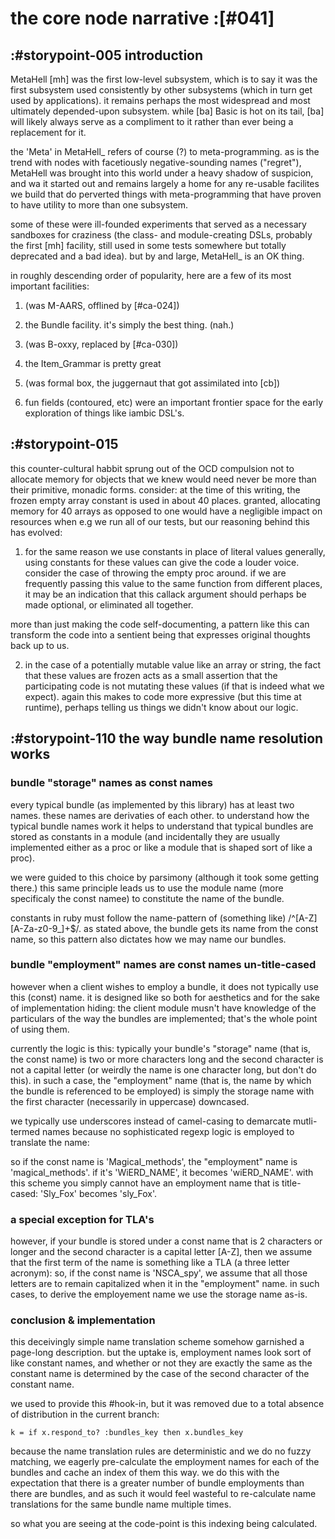 # the core node narrative :[#041]

## :#storypoint-005 introduction

MetaHell [mh] was the first low-level subsystem, which is to say it was the
first subsystem used consistently by other subsystems (which in turn get used
by applications). it remains perhaps the most widespread and most ultimately
depended-upon subsystem. while [ba] Basic is hot on its tail, [ba] will likely
always serve as a compliment to it rather than ever being a replacement for it.

the 'Meta' in MetaHell_ refers of course (?) to meta-programming. as is the
trend with nodes with facetiously negative-sounding names ("regret"),
MetaHell was brought into this world under a heavy shadow of suspicion, and
wa
 it started
out and remains largely a home for any re-usable facilites we build that do
perverted things with meta-programming that have proven to have utility to
more than one subsystem.

some of these were ill-founded experiments that served as a necessary
sandboxes for craziness (the class- and module-creating DSLs, probably the
first [mh] facility, still used in some tests somewhere but totally deprecated
and a bad idea). but by and large, MetaHell_ is an OK thing.


in roughly descending order of popularity, here are a few of its most
important facilities:

1. (was M-AARS, offlined by [#ca-024])

2. the Bundle facility. it's simply the best thing. (nah.)

3. (was B-oxxy, replaced by [#ca-030])

4. the Item_Grammar is pretty great

5. (was formal box, the juggernaut that got assimilated into [cb])

6. fun fields (contoured, etc) were an important frontier space for the
   early exploration of things like iambic DSL's.



## :#storypoint-015

this counter-cultural habbit sprung out of the OCD compulsion not to allocate
memory for objects that we knew would need never be more than their primitive,
monadic forms. consider: at the time of this writing, the frozen empty array
constant is used in about 40 places. granted, allocating memory for 40 arrays
as opposed to one would have a negligible impact on resources when e.g we run
all of our tests, but our reasoning behind this has evolved:

1) for the same reason we use constants in place of literal values generally,
using constants for these values can give the code a louder voice. consider
the case of throwing the empty proc around. if we are frequently passing this
value to the same function from different places, it may be an indication that
this callack argument should perhaps be made optional, or eliminated all
together.

more than just making the code self-documenting, a pattern like this can
transform the code into a sentient being that expresses original thoughts back
up to us.

2) in the case of a potentially mutable value like an array or string, the
fact that these values are frozen acts as a small assertion that the
participating code is not mutating these values (if that is indeed what we
expect). again this makes to code more expressive (but this time at runtime),
perhaps telling us things we didn't know about our logic.



## :#storypoint-110 the way bundle name resolution works

### bundle "storage" names as const names

every typical bundle (as implemented by this library) has at least two names.
these names are derivaties of each other. to understand how the typical bundle
names work it helps to understand that typical bundles are stored as
constants in a module (and incidentally they are usually implemented either as
a proc or like a module that is shaped sort of like a proc).

we were guided to this choice by parsimony (although it took some getting
there.) this same principle leads us to use the module name (more specificaly
the const namee) to constitute the name of the bundle.

constants in ruby must follow the name-pattern of (something like)
/^[A-Z][A-Za-z0-9_]+$/. as stated above, the bundle gets its name from the
const name, so this pattern also dictates how we may name our bundles.

### bundle "employment" names are const names un-title-cased

however when a client wishes to employ a bundle, it does not typically use
this (const) name. it is designed like so both for aesthetics and for the
sake of implementation hiding: the client module musn't have knowledge of the
particulars of the way the bundles are implemented; that's the whole point of
using them.

currently the logic is this: typically your bundle's "storage" name (that is,
the const name) is two or more characters long and the second character is not
a capital letter (or weirdly the name is one character long, but don't do
this). in such a case, the "employment" name (that is, the name by which the
bundle is referenced to be employed) is simply the storage name with the
first character (necessarily in uppercase) downcased.

we typically use underscores instead of camel-casing to demarcate mutli-termed
names because no sophisticated regexp logic is employed to translate the
name:

so if the const name is 'Magical_methods', the "employment" name is
'magical_methods'. if it's 'WiERD_NAME', it becomes 'wiERD_NAME'. with this
scheme you simply cannot have an employment name that is title-cased:
'Sly_Fox' becomes 'sly_Fox'.

### a special exception for TLA's

however, if your bundle is stored under a const name that is 2 characters or
longer and the second character is a capital letter [A-Z], then we assume that
the first term of the name is something like a TLA (a three letter acronym):
so, if the const name is 'NSCA_spy', we assume that all those letters are to
remain capitalized when it in the "employment" name. in such cases, to derive
the employement name we use the storage name as-is.

### conclusion & implementation

this deceivingly simple name translation scheme somehow garnished a page-long
description. but the uptake is, employment names look sort of like constant
names, and whether or not they are exactly the same as the constant name is
determined by the case of the second character of the constant name.

we used to provide this #hook-in, but it was removed due to a total absence of
distribution in the current branch:

    k = if x.respond_to? :bundles_key then x.bundles_key

because the name translation rules are deterministic and we do no fuzzy
matching, we eagerly pre-calculate the employment names for each of the
bundles and cache an index of them this way. we do this with the expectation
that there is a greater number of bundle employments than there are bundles,
and as such it would feel wasteful to re-calculate name translations for the
same bundle name multiple times.

so what you are seeing at the code-point is this indexing being calculated.
